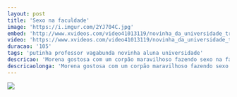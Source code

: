 ```yaml
---
layout: post
title: 'Sexo na faculdade'
image: 'https://i.imgur.com/2YJ704C.jpg'
embed: 'http://www.xvideos.com/video41013119/novinha_da_universidade_transando_com_o_professor'
video: 'https://www.xvideos.com/video41013119/novinha_da_universidade_transando_com_o_professor'
duracao: '105'
tags: 'putinha professor vagabunda novinha aluna universidade'
descricao: 'Morena gostosa com um corpão maravilhoso fazendo sexo na faculdade com o professor para poder passar de ano com nota alta.'
descricaolonga: 'Morena gostosa com um corpão maravilhoso fazendo sexo na faculdade com o professor para poder passar de ano com nota alta. Essa safada geme gostoso enquanto tem sua bucetinha fodida pelo professor.'
---
```

<a href="{{ page.url | prepend: site.baseurl | prepend: site.url }}"><img src="{{ page.image }}" /></a>
